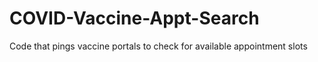 # COVID-Vaccine-Appt-Search
Code that pings vaccine portals to check for available appointment slots
